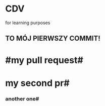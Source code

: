 # CDV
for learning purposes

## TO MÓJ PIERWSZY COMMIT!


#my pull request#
=======
# my second pr#
### another  one#

